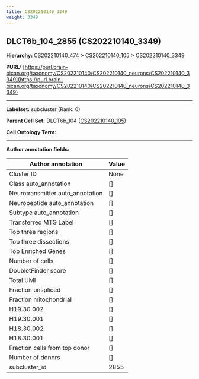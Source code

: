 ```yaml
---
title: CS202210140_3349
weight: 3349
---
```

## DLCT6b_104_2855 (CS202210140_3349)
<b>Hierarchy: </b>
[CS202210140_474](../CS202210140_474) >
[CS202210140_105](../CS202210140_105) >
[CS202210140_3349](../CS202210140_3349)

**PURL:** [https://purl.brain-bican.org/taxonomy/CS202210140/CS202210140_neurons/CS202210140_3349](https://purl.brain-bican.org/taxonomy/CS202210140/CS202210140_neurons/CS202210140_3349)

---


**Labelset:** subcluster (Rank: 0)

**Parent Cell Set:** DLCT6b_104 ([CS202210140_105](../CS202210140_105))



**Cell Ontology Term:** 

[MARKER GENES.]: #


---

[TRANSFERRED ANNOTATIONS.]: #


[AUTHOR ANNOTATION FIELDS.]: #


**Author annotation fields:**

| Author annotation | Value |
|-------------------|-------|
|Cluster ID|None|
|Class auto_annotation|[]|
|Neurotransmitter auto_annotation|[]|
|Neuropeptide auto_annotation|[]|
|Subtype auto_annotation|[]|
|Transferred MTG Label|[]|
|Top three regions|[]|
|Top three dissections|[]|
|Top Enriched Genes|[]|
|Number of cells|[]|
|DoubletFinder score|[]|
|Total UMI|[]|
|Fraction unspliced|[]|
|Fraction mitochondrial|[]|
|H19.30.002|[]|
|H19.30.001|[]|
|H18.30.002|[]|
|H18.30.001|[]|
|Fraction cells from top donor|[]|
|Number of donors|[]|
|subcluster_id|2855|
